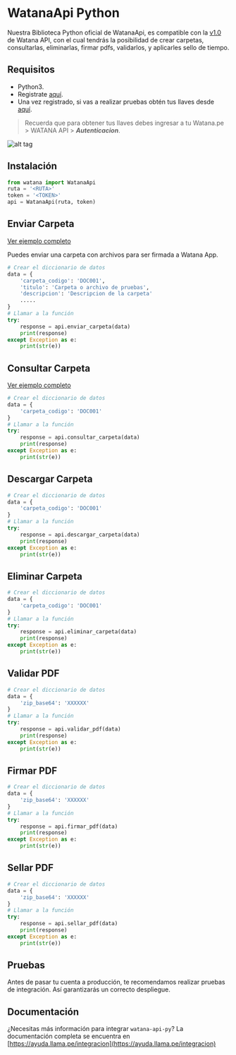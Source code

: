# WatanaApi Python


Nuestra Biblioteca Python oficial de WatanaApi, es compatible con la [v1.0](https://ayuda.llama.pe/integracion/) de Watana API, con el cual tendrás la posibilidad de crear carpetas, consultarlas, eliminarlas, firmar pdfs, validarlos, y aplicarles sello de tiempo.


## Requisitos 

* Python3.
* Registrate [aquí](https://watana.pe/registro).
* Una vez registrado, si vas a realizar pruebas obtén tus llaves desde [aquí](https://watana.pe/auths).

> Recuerda que para obtener tus llaves debes ingresar a tu Watana.pe > WATANA API > ***Autenticacion***.

![alt tag](https://i.imgur.com/6i1moyJ.png)



## Instalación

```py
from watana import WatanaApi
ruta = '<RUTA>'
token = '<TOKEN>'
api = WatanaApi(ruta, token)

```

## Enviar Carpeta

[Ver ejemplo completo](/examples/enviar_carpeta.py)

Puedes enviar una carpeta con archivos para ser firmada a Watana App.

```py
# Crear el diccionario de datos
data = {
    'carpeta_codigo': 'DOC001',
    'titulo': 'Carpeta o archivo de pruebas',
    'descripcion': 'Descripcion de la carpeta'
    .....
}
# Llamar a la función 
try:
    response = api.enviar_carpeta(data)
    print(response)
except Exception as e:
    print(str(e))
```

## Consultar Carpeta

[Ver ejemplo completo](/examples/consultar_carpeta.py)

```py
# Crear el diccionario de datos
data = {
    'carpeta_codigo': 'DOC001'
}
# Llamar a la función 
try:
    response = api.consultar_carpeta(data)
    print(response)
except Exception as e:
    print(str(e))
```

## Descargar Carpeta

```py
# Crear el diccionario de datos
data = {
    'carpeta_codigo': 'DOC001'
}
# Llamar a la función 
try:
    response = api.descargar_carpeta(data)
    print(response)
except Exception as e:
    print(str(e))
```

## Eliminar Carpeta

```py
# Crear el diccionario de datos
data = {
    'carpeta_codigo': 'DOC001'
}
# Llamar a la función 
try:
    response = api.eliminar_carpeta(data)
    print(response)
except Exception as e:
    print(str(e))
```

## Validar PDF

```py
# Crear el diccionario de datos
data = {
    'zip_base64': 'XXXXXX'
}
# Llamar a la función 
try:
    response = api.validar_pdf(data)
    print(response)
except Exception as e:
    print(str(e))
```

## Firmar PDF

```py
# Crear el diccionario de datos
data = {
    'zip_base64': 'XXXXXX'
}
# Llamar a la función 
try:
    response = api.firmar_pdf(data)
    print(response)
except Exception as e:
    print(str(e))
```

## Sellar PDF

```py
# Crear el diccionario de datos
data = {
    'zip_base64': 'XXXXXX'
}
# Llamar a la función 
try:
    response = api.sellar_pdf(data)
    print(response)
except Exception as e:
    print(str(e))
```
    
## Pruebas

Antes de pasar tu cuenta a producción, te recomendamos realizar pruebas de integración. Así garantizarás un correcto despliegue.



## Documentación
¿Necesitas más información para integrar `watana-api-py`? La documentación completa se encuentra en [https://ayuda.llama.pe/integracion](https://ayuda.llama.pe/integracion)


